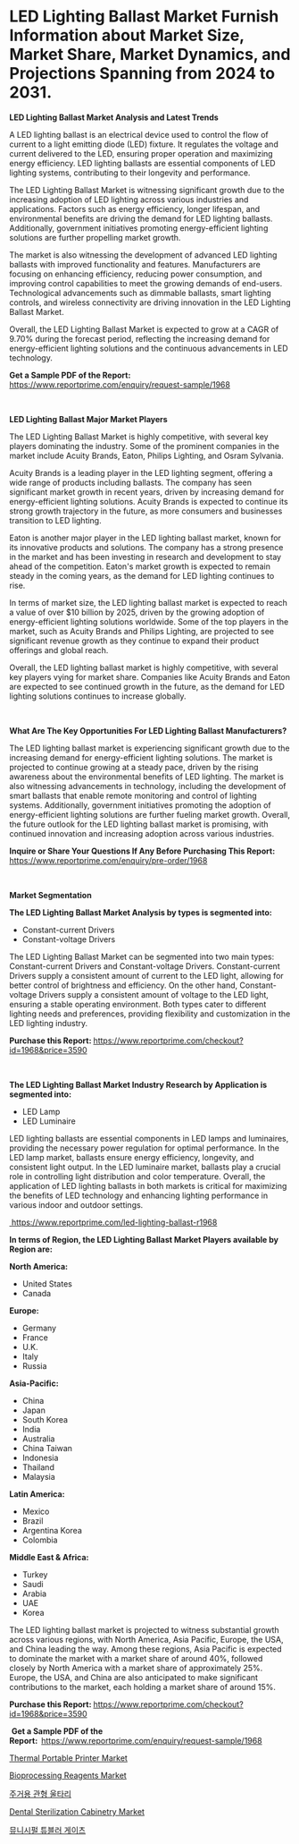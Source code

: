 <p><h1>LED Lighting Ballast Market Furnish Information about Market Size, Market Share, Market Dynamics, and Projections Spanning from 2024 to 2031.</h1></p><p><strong>LED Lighting Ballast Market Analysis and Latest Trends</strong></p>
<p><p>A LED lighting ballast is an electrical device used to control the flow of current to a light emitting diode (LED) fixture. It regulates the voltage and current delivered to the LED, ensuring proper operation and maximizing energy efficiency. LED lighting ballasts are essential components of LED lighting systems, contributing to their longevity and performance.</p><p>The LED Lighting Ballast Market is witnessing significant growth due to the increasing adoption of LED lighting across various industries and applications. Factors such as energy efficiency, longer lifespan, and environmental benefits are driving the demand for LED lighting ballasts. Additionally, government initiatives promoting energy-efficient lighting solutions are further propelling market growth.</p><p>The market is also witnessing the development of advanced LED lighting ballasts with improved functionality and features. Manufacturers are focusing on enhancing efficiency, reducing power consumption, and improving control capabilities to meet the growing demands of end-users. Technological advancements such as dimmable ballasts, smart lighting controls, and wireless connectivity are driving innovation in the LED Lighting Ballast Market.</p><p>Overall, the LED Lighting Ballast Market is expected to grow at a CAGR of 9.70% during the forecast period, reflecting the increasing demand for energy-efficient lighting solutions and the continuous advancements in LED technology.</p></p>
<p><strong>Get a Sample PDF of the Report:&nbsp;</strong> <a href="https://www.reportprime.com/enquiry/request-sample/1968">https://www.reportprime.com/enquiry/request-sample/1968</a></p>
<p>&nbsp;</p>
<p><strong>LED Lighting Ballast Major Market Players</strong></p>
<p><p>The LED Lighting Ballast Market is highly competitive, with several key players dominating the industry. Some of the prominent companies in the market include Acuity Brands, Eaton, Philips Lighting, and Osram Sylvania. </p><p>Acuity Brands is a leading player in the LED lighting segment, offering a wide range of products including ballasts. The company has seen significant market growth in recent years, driven by increasing demand for energy-efficient lighting solutions. Acuity Brands is expected to continue its strong growth trajectory in the future, as more consumers and businesses transition to LED lighting.</p><p>Eaton is another major player in the LED lighting ballast market, known for its innovative products and solutions. The company has a strong presence in the market and has been investing in research and development to stay ahead of the competition. Eaton's market growth is expected to remain steady in the coming years, as the demand for LED lighting continues to rise.</p><p>In terms of market size, the LED lighting ballast market is expected to reach a value of over $10 billion by 2025, driven by the growing adoption of energy-efficient lighting solutions worldwide. Some of the top players in the market, such as Acuity Brands and Philips Lighting, are projected to see significant revenue growth as they continue to expand their product offerings and global reach.</p><p>Overall, the LED lighting ballast market is highly competitive, with several key players vying for market share. Companies like Acuity Brands and Eaton are expected to see continued growth in the future, as the demand for LED lighting solutions continues to increase globally.</p></p>
<p>&nbsp;</p>
<p><strong>What Are The Key Opportunities For LED Lighting Ballast Manufacturers?</strong></p>
<p><p>The LED lighting ballast market is experiencing significant growth due to the increasing demand for energy-efficient lighting solutions. The market is projected to continue growing at a steady pace, driven by the rising awareness about the environmental benefits of LED lighting. The market is also witnessing advancements in technology, including the development of smart ballasts that enable remote monitoring and control of lighting systems. Additionally, government initiatives promoting the adoption of energy-efficient lighting solutions are further fueling market growth. Overall, the future outlook for the LED lighting ballast market is promising, with continued innovation and increasing adoption across various industries.</p></p>
<p><strong>Inquire or Share Your Questions If Any Before Purchasing This Report:</strong> <a href="https://www.reportprime.com/enquiry/pre-order/1968">https://www.reportprime.com/enquiry/pre-order/1968</a></p>
<p>&nbsp;</p>
<p><strong>Market Segmentation</strong></p>
<p><strong>The LED Lighting Ballast Market Analysis by types is segmented into:</strong></p>
<p><ul><li>Constant-current Drivers</li><li>Constant-voltage Drivers</li></ul></p>
<p><p>The LED Lighting Ballast Market can be segmented into two main types: Constant-current Drivers and Constant-voltage Drivers. Constant-current Drivers supply a consistent amount of current to the LED light, allowing for better control of brightness and efficiency. On the other hand, Constant-voltage Drivers supply a consistent amount of voltage to the LED light, ensuring a stable operating environment. Both types cater to different lighting needs and preferences, providing flexibility and customization in the LED lighting industry.</p></p>
<p><strong>Purchase this Report:&nbsp;</strong><a href="https://www.reportprime.com/checkout?id=1968&price=3590">https://www.reportprime.com/checkout?id=1968&price=3590</a></p>
<p>&nbsp;</p>
<p><strong>The LED Lighting Ballast Market Industry Research by Application is segmented into:</strong></p>
<p><ul><li>LED Lamp</li><li>LED Luminaire</li></ul></p>
<p><p>LED lighting ballasts are essential components in LED lamps and luminaires, providing the necessary power regulation for optimal performance. In the LED lamp market, ballasts ensure energy efficiency, longevity, and consistent light output. In the LED luminaire market, ballasts play a crucial role in controlling light distribution and color temperature. Overall, the application of LED lighting ballasts in both markets is critical for maximizing the benefits of LED technology and enhancing lighting performance in various indoor and outdoor settings.</p></p>
<p><a href="https://www.reportprime.com/led-lighting-ballast-r1968">&nbsp;https://www.reportprime.com/led-lighting-ballast-r1968</a></p>
<p><strong>In terms of Region, the LED Lighting Ballast Market Players available by Region are:</strong></p>
<p>
    <p> <strong> North America: </strong>
        <ul>
            <li>United States</li>
            <li>Canada</li>
        </ul>
        </p> 
    <p> <strong> Europe: </strong>
        <ul>
            <li>Germany</li>
            <li>France</li>
            <li>U.K.</li>
            <li>Italy</li>
            <li>Russia</li>
        </ul>
        </p> 
    <p> <strong> Asia-Pacific: </strong>
        <ul>
            <li>China</li>
            <li>Japan</li>
            <li>South Korea</li>
            <li>India</li>
            <li>Australia</li>
            <li>China Taiwan</li>
            <li>Indonesia</li>
            <li>Thailand</li>
            <li>Malaysia</li>
        </ul>
        </p> 
    <p> <strong> Latin America: </strong>
        <ul>
            <li>Mexico</li>
            <li>Brazil</li>
            <li>Argentina Korea</li>
            <li>Colombia</li>
        </ul>
        </p> 
    <p> <strong> Middle East & Africa: </strong>
        <ul>
            <li>Turkey</li>
            <li>Saudi</li>
            <li>Arabia</li>
            <li>UAE</li>
            <li>Korea</li>
        </ul>
    </p>
    </p>
<p><p>The LED lighting ballast market is projected to witness substantial growth across various regions, with North America, Asia Pacific, Europe, the USA, and China leading the way. Among these regions, Asia Pacific is expected to dominate the market with a market share of around 40%, followed closely by North America with a market share of approximately 25%. Europe, the USA, and China are also anticipated to make significant contributions to the market, each holding a market share of around 15%.</p></p>
<p><strong>Purchase this Report: </strong><a href="https://www.reportprime.com/checkout?id=1968&price=3590">https://www.reportprime.com/checkout?id=1968&price=3590</a></p>
<p>&nbsp;<strong>Get a Sample PDF of the Report:&nbsp;&nbsp;</strong><a href="https://www.reportprime.com/enquiry/request-sample/1968">https://www.reportprime.com/enquiry/request-sample/1968</a></p>
<p><strong></strong></p>
<p><p><a href="https://github.com/BriaAbshire/Market-Research-Report-List-1/blob/main/thermal-portable-printer-market.md">Thermal Portable Printer Market</a></p><p><a href="https://medium.com/@mdmasty/global-bioprocessing-reagents-market-share-and-growth-opportunities-and-market-size-growing-with-a-7fc0ecfe92ee">Bioprocessing Reagents Market</a></p><p><a href="https://github.com/msujons1512/Market-Research-Report-List-2/blob/main/9693693102608.md">주거용 관형 울타리</a></p><p><a href="https://medium.com/@stewart.churchill9078/global-dental-sterilization-cabinetry-market-size-is-expected-to-experience-a-cagr-of-14-through-47018ee1240d">Dental Sterilization Cabinetry Market</a></p><p><a href="https://github.com/admichael111/Market-Research-Report-List-2/blob/main/7164918102607.md">뮤니시펄 튜블러 게이츠</a></p></p>